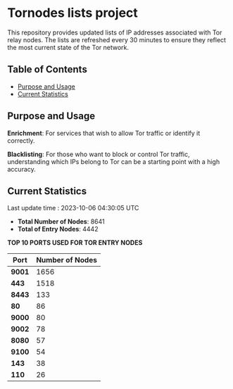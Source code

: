 # Tornodes lists project

This repository provides updated lists of IP addresses associated with Tor relay nodes. The lists are refreshed every 30 minutes to ensure they reflect the most current state of the Tor network.

## Table of Contents

- [Purpose and Usage](#purpose-and-usage)
- [Current Statistics](#current-statistics)


## Purpose and Usage

**Enrichment**: For services that wish to allow Tor traffic or identify it correctly.

**Blacklisting**: For those who want to block or control Tor traffic, understanding which IPs belong to Tor can be a starting point with a high accuracy.

## Current Statistics

Last update time : 2023-10-06 04:30:05 UTC

- **Total Number of Nodes**: 8641
- **Total of Entry Nodes**: 4442

**TOP 10 PORTS USED FOR TOR ENTRY NODES**

| **Port** | **Number of Nodes** |
|------|-----------------|
| **9001**   | 1656  |
| **443**   | 1518  |
| **8443**   | 133  |
| **80**   | 86  |
| **9000**   | 80  |
| **9002**   | 78  |
| **8080**   | 57  |
| **9100**   | 54  |
| **143**   | 38  |
| **110**   | 26  |

